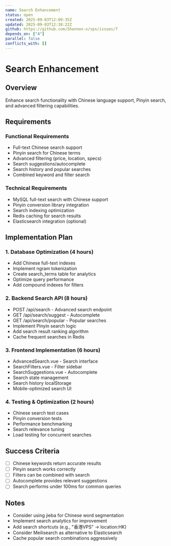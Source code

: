 ```yaml
---
name: Search Enhancement
status: open
created: 2025-09-03T12:09:35Z
updated: 2025-09-03T12:38:22Z
github: https://github.com/Shannon-x/vps/issues/7
depends_on: ["4"]
parallel: false
conflicts_with: []
---
```


# Search Enhancement

## Overview
Enhance search functionality with Chinese language support, Pinyin search, and advanced filtering capabilities.

## Requirements

### Functional Requirements
- Full-text Chinese search support
- Pinyin search for Chinese terms
- Advanced filtering (price, location, specs)
- Search suggestions/autocomplete
- Search history and popular searches
- Combined keyword and filter search

### Technical Requirements
- MySQL full-text search with Chinese support
- Pinyin conversion library integration
- Search indexing optimization
- Redis caching for search results
- Elasticsearch integration (optional)

## Implementation Plan

### 1. Database Optimization (4 hours)
- Add Chinese full-text indexes
- Implement ngram tokenization
- Create search_terms table for analytics
- Optimize query performance
- Add compound indexes for filters

### 2. Backend Search API (8 hours)
- POST /api/search - Advanced search endpoint
- GET /api/search/suggest - Autocomplete
- GET /api/search/popular - Popular searches
- Implement Pinyin search logic
- Add search result ranking algorithm
- Cache frequent searches in Redis

### 3. Frontend Implementation (6 hours)
- AdvancedSearch.vue - Search interface
- SearchFilters.vue - Filter sidebar
- SearchSuggestions.vue - Autocomplete
- Search state management
- Search history localStorage
- Mobile-optimized search UI

### 4. Testing & Optimization (2 hours)
- Chinese search test cases
- Pinyin conversion tests
- Performance benchmarking
- Search relevance tuning
- Load testing for concurrent searches

## Success Criteria
- [ ] Chinese keywords return accurate results
- [ ] Pinyin search works correctly
- [ ] Filters can be combined with search
- [ ] Autocomplete provides relevant suggestions
- [ ] Search performs under 100ms for common queries

## Notes
- Consider using jieba for Chinese word segmentation
- Implement search analytics for improvement
- Add search shortcuts (e.g., "香港VPS" -> location:HK)
- Consider Meilisearch as alternative to Elasticsearch
- Cache popular search combinations aggressively